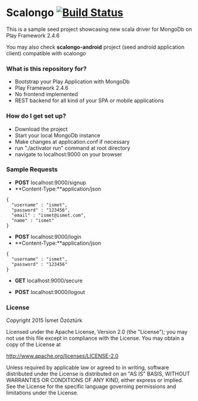 # Scalongo  [![Build Status](https://travis-ci.org/iozozturk/scalongo.svg)](https://travis-ci.org/iozozturk/scalongo)

This is a sample seed project showcasing new scala driver for MongoDb on Play Framework 2.4.6

You may also check **scalongo-android** project (seed android application client) compatible with scalongo

### What is this repository for? ###

* Bootstrap your Play Application with MongoDb
* Play Framework 2.4.6
* No frontend implemented
* REST backend for all kind of your SPA or mobile applications

### How do I get set up? ###

* Download the project
* Start your local MongoDb instance
* Make changes at application.conf if necessary
* run "./activator run" command at root directory
* navigate to localhost:9000 on your browser

### Sample Requests ###

* **POST** localhost:9000/signup
* **Content-Type:**application/json
```
{
  "username" : "ismet",
  "password" : "123456",
  "email" : "ismet@ismet.com",
  "name" : "ismet"
}
```

* **POST** localhost:9000/login
* **Content-Type:**application/json
```
{
  "username" : "ismet",
  "password" : "123456"
}
```

* **GET** localhost:9000/secure

* **POST** localhost:9000/logout

### License ###

Copyright 2015 İsmet Özöztürk

Licensed under the Apache License, Version 2.0 (the "License");
you may not use this file except in compliance with the License.
You may obtain a copy of the License at

http://www.apache.org/licenses/LICENSE-2.0

Unless required by applicable law or agreed to in writing, software
distributed under the License is distributed on an "AS IS" BASIS,
WITHOUT WARRANTIES OR CONDITIONS OF ANY KIND, either express or implied.
See the License for the specific language governing permissions and
limitations under the License.
